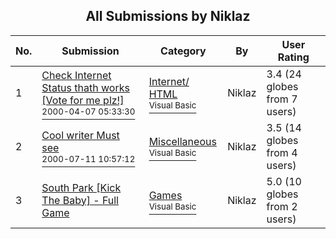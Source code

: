 ﻿<div align="center">

## All Submissions by Niklaz

</div>

No.  | Submission | Category | By   | User Rating
---- | ---------- | -------- | ---- | -----------
1 | [Check Internet Status thath works \[Vote for me plz\!\]<br /><sup>2000-04-07 05:33:30</sup>](https://github.com/Planet-Source-Code/niklaz-check-internet-status-thath-works-vote-for-me-plz__1-10467) | [Internet/ HTML<br /><sup>Visual Basic</sup>](../ByCategory/internet-html__1-34.md) | Niklaz | 3.4 (24 globes from 7 users)
2 | [Cool writer    Must see<br /><sup>2000-07-11 10:57:12</sup>](https://github.com/Planet-Source-Code/niklaz-cool-writer-must-see__1-9672) | [Miscellaneous<br /><sup>Visual Basic</sup>](../ByCategory/miscellaneous__1-1.md) | Niklaz | 3.5 (14 globes from 4 users)
3 | [South Park \[Kick The Baby\] \- Full Game<br />](https://github.com/Planet-Source-Code/niklaz-south-park-kick-the-baby-full-game__1-10307) | [Games<br /><sup>Visual Basic</sup>](../ByCategory/games__1-38.md) | Niklaz | 5.0 (10 globes from 2 users)
